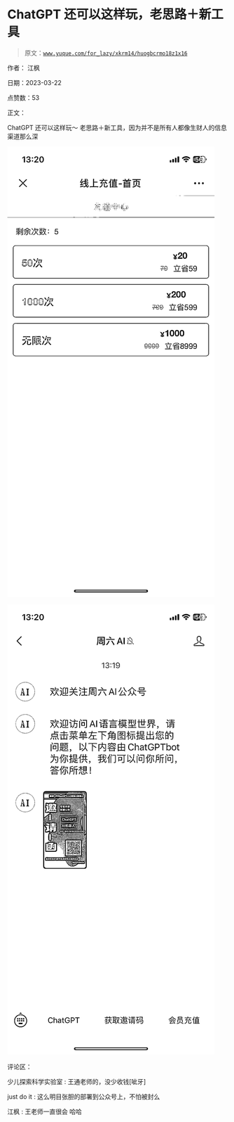 # ChatGPT 还可以这样玩，老思路＋新工具

> 原文：[`www.yuque.com/for_lazy/xkrm14/huogbcrmo18z1x16`](https://www.yuque.com/for_lazy/xkrm14/huogbcrmo18z1x16)

作者： 江枫

日期：2023-03-22

点赞数：53

正文：

ChatGPT 还可以这样玩～ 老思路＋新工具，因为并不是所有人都像生财人的信息渠道那么深

![](img/b919418c3bd235d4d66b3868e4fb66e1.png)  

![](img/136e7d23dbd4a19e812a1d78f2550b90.png)  

评论区：

少儿探索科学实验室 : 王通老师的，没少收钱[呲牙]

just do it : 这么明目张胆的部署到公众号上，不怕被封么

江枫 : 王老师一直很会 哈哈

